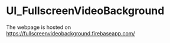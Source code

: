 # UI_FullscreenVideoBackground
The webpage is hosted on https://fullscreenvideobackground.firebaseapp.com/
